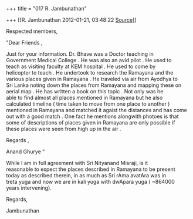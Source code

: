 +++
title = "017 R. Jambunathan"

+++
[[R. Jambunathan	2012-01-21, 03:48:22 [Source](https://groups.google.com/g/samskrita/c/KUNziKm9fDQ)]]



Respected members,

"Dear Friends ,

Just for your information. Dr. Bhave was a Doctor teaching in  
Government Medical College . He was also an avid pilot . He used to  
teach as visiting faculty at KEM hospital . He used to come by  
helicopter to teach . He undertook to research the Ramayana and the  
various places given in Ramayana . He traveled via air from Ayodhya to  
Sri Lanka noting down the places from Ramayana and mapping these on  
aerial map . He has written a book on this topic . Not only was he  
able to find almost all places mentioned in Ramayana but he also  
calculated timeline ( time taken to move from one place to another )  
mentioned in Ramayana and matched it agaist the distances and has come  
out with a good match . One fact he mentions alongwith photoes is that  
some of descriptions of places given in Ramayana are only possible if  
these places were seen from high up in the air .

Regards ,

Anand Ghurye "

While I am in full agreement with Sri Nityanand Misraji, is it  
reasonable to expect the places described in Ramayana to be present  
today as described therein, in as much as Sri rAma avatAra was in  
treta yuga and now we are in kali yuga with dwApara yuga ( \~864000  
years intervening).

Regards,

Jambunathan  

